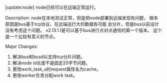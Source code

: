 [update:node] node已经可以在远端正常运行。

Description:
node在本地测试正常，但是把node部署到远端发现有问题，
根本原因是bus基于tcp协议，在远端运行大的数据有可能
会分片，但是bus以前设计没有考虑这个问题。
v2.13.1.1是可以基于bus进行点对点通信的第一个版本。
这个是一个比较有意义的节点。

Major Changes:
1. 解决bus和busd以支持tcp分片问题。
2. 解决node id长度不是固定20字节问题。
3. 更改work_task_s的request属性名为cache。
4. 更改worker负责分配work task。